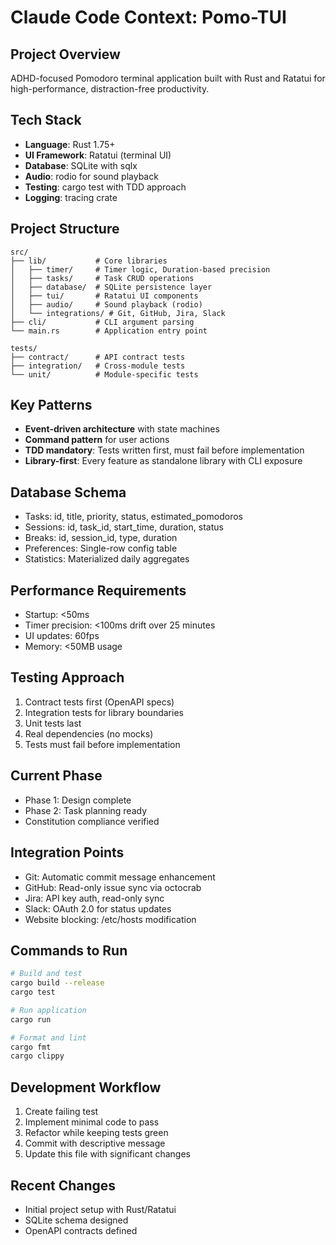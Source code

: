 # Claude Code Context: Pomo-TUI

## Project Overview
ADHD-focused Pomodoro terminal application built with Rust and Ratatui for high-performance, distraction-free productivity.

## Tech Stack
- **Language**: Rust 1.75+
- **UI Framework**: Ratatui (terminal UI)
- **Database**: SQLite with sqlx
- **Audio**: rodio for sound playback
- **Testing**: cargo test with TDD approach
- **Logging**: tracing crate

## Project Structure
```
src/
├── lib/           # Core libraries
│   ├── timer/     # Timer logic, Duration-based precision
│   ├── tasks/     # Task CRUD operations
│   ├── database/  # SQLite persistence layer
│   ├── tui/       # Ratatui UI components
│   ├── audio/     # Sound playback (rodio)
│   └── integrations/ # Git, GitHub, Jira, Slack
├── cli/           # CLI argument parsing
└── main.rs        # Application entry point

tests/
├── contract/      # API contract tests
├── integration/   # Cross-module tests
└── unit/          # Module-specific tests
```

## Key Patterns
- **Event-driven architecture** with state machines
- **Command pattern** for user actions
- **TDD mandatory**: Tests written first, must fail before implementation
- **Library-first**: Every feature as standalone library with CLI exposure

## Database Schema
- Tasks: id, title, priority, status, estimated_pomodoros
- Sessions: id, task_id, start_time, duration, status
- Breaks: id, session_id, type, duration
- Preferences: Single-row config table
- Statistics: Materialized daily aggregates

## Performance Requirements
- Startup: <50ms
- Timer precision: <100ms drift over 25 minutes
- UI updates: 60fps
- Memory: <50MB usage

## Testing Approach
1. Contract tests first (OpenAPI specs)
2. Integration tests for library boundaries
3. Unit tests last
4. Real dependencies (no mocks)
5. Tests must fail before implementation

## Current Phase
- Phase 1: Design complete
- Phase 2: Task planning ready
- Constitution compliance verified

## Integration Points
- Git: Automatic commit message enhancement
- GitHub: Read-only issue sync via octocrab
- Jira: API key auth, read-only sync
- Slack: OAuth 2.0 for status updates
- Website blocking: /etc/hosts modification

## Commands to Run
```bash
# Build and test
cargo build --release
cargo test

# Run application
cargo run

# Format and lint
cargo fmt
cargo clippy
```

## Development Workflow
1. Create failing test
2. Implement minimal code to pass
3. Refactor while keeping tests green
4. Commit with descriptive message
5. Update this file with significant changes

## Recent Changes
- Initial project setup with Rust/Ratatui
- SQLite schema designed
- OpenAPI contracts defined